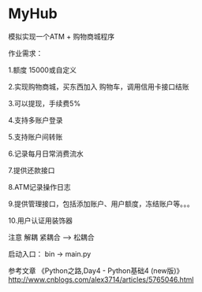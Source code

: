 # MyHub
模拟实现一个ATM + 购物商城程序

作业需求：

1.额度 15000或自定义

2.实现购物商城，买东西加入 购物车，调用信用卡接口结账

3.可以提现，手续费5%

4.支持多账户登录

5.支持账户间转账

6.记录每月日常消费流水

7.提供还款接口

8.ATM记录操作日志

9.提供管理接口，包括添加账户、用户额度，冻结账户等。。。

10.用户认证用装饰器

注意 解耦 紧耦合 --> 松耦合

启动入口：
bin -> main.py

参考文章
《Python之路,Day4 - Python基础4 (new版)》 http://www.cnblogs.com/alex3714/articles/5765046.html

